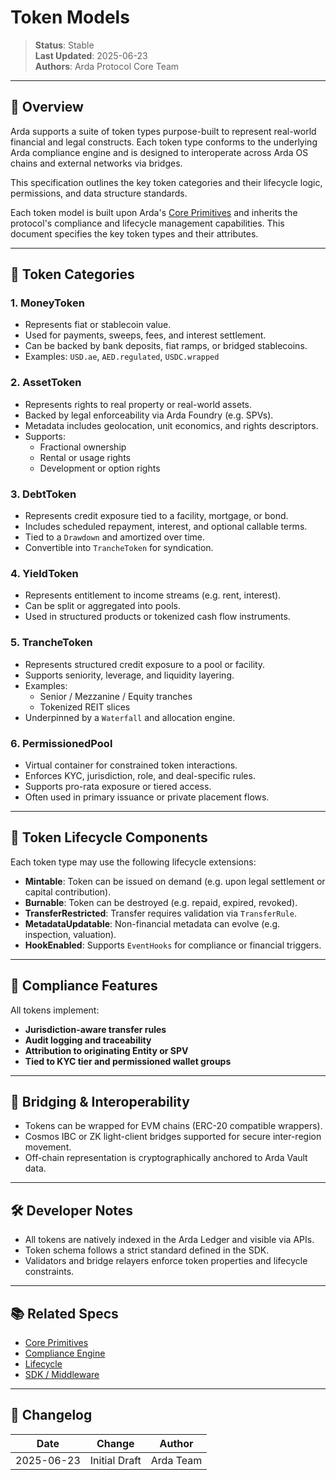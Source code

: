 # Token Models

> **Status**: Stable  
> **Last Updated**: 2025-06-23  
> **Authors**: Arda Protocol Core Team

---

## 🧭 Overview

Arda supports a suite of token types purpose-built to represent real-world financial and legal constructs. Each token type conforms to the underlying Arda compliance engine and is designed to interoperate across Arda OS chains and external networks via bridges.

This specification outlines the key token categories and their lifecycle logic, permissions, and data structure standards.

Each token model is built upon Arda's [Core Primitives](../primitives/core-primitives.md) and inherits the protocol's compliance and lifecycle management capabilities. This document specifies the key token types and their attributes.

---

## 🧱 Token Categories

### 1. **MoneyToken**
- Represents fiat or stablecoin value.
- Used for payments, sweeps, fees, and interest settlement.
- Can be backed by bank deposits, fiat ramps, or bridged stablecoins.
- Examples: `USD.ae`, `AED.regulated`, `USDC.wrapped`

### 2. **AssetToken**
- Represents rights to real property or real-world assets.
- Backed by legal enforceability via Arda Foundry (e.g. SPVs).
- Metadata includes geolocation, unit economics, and rights descriptors.
- Supports:
  - Fractional ownership
  - Rental or usage rights
  - Development or option rights

### 3. **DebtToken**
- Represents credit exposure tied to a facility, mortgage, or bond.
- Includes scheduled repayment, interest, and optional callable terms.
- Tied to a `Drawdown` and amortized over time.
- Convertible into `TrancheToken` for syndication.

### 4. **YieldToken**
- Represents entitlement to income streams (e.g. rent, interest).
- Can be split or aggregated into pools.
- Used in structured products or tokenized cash flow instruments.

### 5. **TrancheToken**
- Represents structured credit exposure to a pool or facility.
- Supports seniority, leverage, and liquidity layering.
- Examples:
  - Senior / Mezzanine / Equity tranches
  - Tokenized REIT slices
- Underpinned by a `Waterfall` and allocation engine.

### 6. **PermissionedPool**
- Virtual container for constrained token interactions.
- Enforces KYC, jurisdiction, role, and deal-specific rules.
- Supports pro-rata exposure or tiered access.
- Often used in primary issuance or private placement flows.

---

## 🧬 Token Lifecycle Components

Each token type may use the following lifecycle extensions:

- **Mintable**: Token can be issued on demand (e.g. upon legal settlement or capital contribution).
- **Burnable**: Token can be destroyed (e.g. repaid, expired, revoked).
- **TransferRestricted**: Transfer requires validation via `TransferRule`.
- **MetadataUpdatable**: Non-financial metadata can evolve (e.g. inspection, valuation).
- **HookEnabled**: Supports `EventHooks` for compliance or financial triggers.

---

## 📜 Compliance Features

All tokens implement:

- **Jurisdiction-aware transfer rules**
- **Audit logging and traceability**
- **Attribution to originating Entity or SPV**
- **Tied to KYC tier and permissioned wallet groups**

---

## 💱 Bridging & Interoperability

- Tokens can be wrapped for EVM chains (ERC-20 compatible wrappers).
- Cosmos IBC or ZK light-client bridges supported for secure inter-region movement.
- Off-chain representation is cryptographically anchored to Arda Vault data.

---

## 🛠️ Developer Notes

- All tokens are natively indexed in the Arda Ledger and visible via APIs.
- Token schema follows a strict standard defined in the SDK.
- Validators and bridge relayers enforce token properties and lifecycle constraints.

---

## 📚 Related Specs

- [Core Primitives](../primitives/core-primitives.md)
- [Compliance Engine](compliance-engine.md)
- [Lifecycle](lifecycle.md)
- [SDK / Middleware](../middleware/sdk.md)

---

## 🧭 Changelog

| Date       | Change           | Author       |
|------------|------------------|--------------|
| 2025-06-23 | Initial Draft    | Arda Team    |
